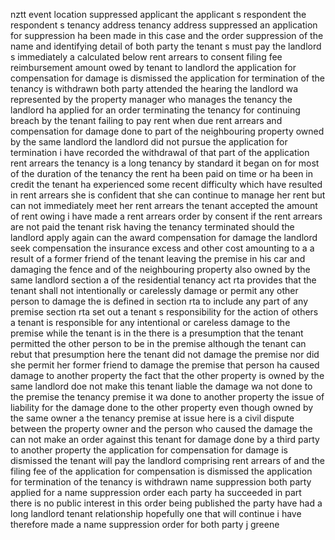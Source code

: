 nztt event location suppressed applicant the applicant s respondent the respondent s tenancy address tenancy address suppressed an application for suppression ha been made in this case and the order suppression of the name and identifying detail of both party the tenant s must pay the landlord s immediately a calculated below rent arrears to consent filing fee reimbursement amount owed by tenant to landlord the application for compensation for damage is dismissed the application for termination of the tenancy is withdrawn both party attended the hearing the landlord wa represented by the property manager who manages the tenancy the landlord ha applied for an order terminating the tenancy for continuing breach by the tenant failing to pay rent when due rent arrears and compensation for damage done to part of the neighbouring property owned by the same landlord the landlord did not pursue the application for termination i have recorded the withdrawal of that part of the application rent arrears the tenancy is a long tenancy by standard it began on for most of the duration of the tenancy the rent ha been paid on time or ha been in credit the tenant ha experienced some recent difficulty which have resulted in rent arrears she is confident that she can continue to manage her rent but can not immediately meet her rent arrears the tenant accepted the amount of rent owing i have made a rent arrears order by consent if the rent arrears are not paid the tenant risk having the tenancy terminated should the landlord apply again can the award compensation for damage the landlord seek compensation the insurance excess and other cost amounting to a a result of a former friend of the tenant leaving the premise in his car and damaging the fence and of the neighbouring property also owned by the same landlord section a of the residential tenancy act rta provides that the tenant shall not intentionally or carelessly damage or permit any other person to damage the is defined in section rta to include any part of any premise section rta set out a tenant s responsibility for the action of others a tenant is responsible for any intentional or careless damage to the premise while the tenant is in the there is a presumption that the tenant permitted the other person to be in the premise although the tenant can rebut that presumption here the tenant did not damage the premise nor did she permit her former friend to damage the premise that person ha caused damage to another property the fact that the other property is owned by the same landlord doe not make this tenant liable the damage wa not done to the premise the tenancy premise it wa done to another property the issue of liability for the damage done to the other property even though owned by the same owner a the tenancy premise at issue here is a civil dispute between the property owner and the person who caused the damage the can not make an order against this tenant for damage done by a third party to another property the application for compensation for damage is dismissed the tenant will pay the landlord comprising rent arrears of and the filing fee of the application for compensation is dismissed the application for termination of the tenancy is withdrawn name suppression both party applied for a name suppression order each party ha succeeded in part there is no public interest in this order being published the party have had a long landlord tenant relationship hopefully one that will continue i have therefore made a name suppression order for both party j greene